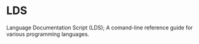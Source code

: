 # LDS
 Language Documentation Script (LDS); A comand-line reference guide for various programming languages. 

